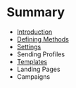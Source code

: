 # Summary

* [Introduction](README.md)
* [Defining Methods](methods.md)
* [Settings](settings/README.md)
* Sending Profiles
* [Templates](templates/README.md)
* Landing Pages
* Campaigns


